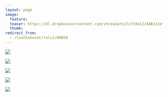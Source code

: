 ```yaml
---
layout: page
image:
  feature:
  teaser: https://dl.dropboxusercontent.com/sh/ea1wtnz7z734o12/AABz11etK5VJOoaRW0KIcy9ka/luontokuvat/talvi/3/DS43934-245px.jpg
  thumb:
redirect_from:
  - /luontokuvat/talvi/00050
---
```


[![](https://dl.dropboxusercontent.com/sh/ea1wtnz7z734o12/AABvPyVrtq5iFuRyvEzI_8vza/luontokuvat/talvi/3/DS43909-800px.jpg)](https://dl.dropboxusercontent.com/sh/ea1wtnz7z734o12/AACJjqEMzBa6k15n1u9dMBHoa/luontokuvat/talvi/3/DS43909.jpg)

[![](https://dl.dropboxusercontent.com/sh/ea1wtnz7z734o12/AABm2dLu6pkIuB2i7j2tP5Iya/luontokuvat/talvi/3/DS43923-800px.jpg)](https://dl.dropboxusercontent.com/sh/ea1wtnz7z734o12/AAAcbcKqJbv9LoZnj4pr6K7ea/luontokuvat/talvi/3/DS43923.jpg)

[![](https://dl.dropboxusercontent.com/sh/ea1wtnz7z734o12/AABZzb8N_-tCJrgKkxeyWYRXa/luontokuvat/talvi/3/DS43930-800px.jpg)](https://dl.dropboxusercontent.com/sh/ea1wtnz7z734o12/AADaE_ZmzpXS0YKSw0cm3g4za/luontokuvat/talvi/3/DS43930.jpg)

[![](https://dl.dropboxusercontent.com/sh/ea1wtnz7z734o12/AACOkRtJH9KRIIvGuqfP4B6wa/luontokuvat/talvi/3/DS43937-800px.jpg)](https://dl.dropboxusercontent.com/sh/ea1wtnz7z734o12/AAAVe1_LfcRYTUgEM2oSOrioa/luontokuvat/talvi/3/DS43937.jpg)

[![](https://dl.dropboxusercontent.com/sh/ea1wtnz7z734o12/AAA7JN1Kp7-a6fQd_neMXbNta/luontokuvat/talvi/3/DS43934-800px.jpg)](https://dl.dropboxusercontent.com/sh/ea1wtnz7z734o12/AAAB492niqMUzdi9QfAfq7iZa/luontokuvat/talvi/3/DS43934.jpg)
